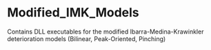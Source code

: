 # Modified_IMK_Models
Contains DLL executables for the modified Ibarra-Medina-Krawinkler deterioration models (Bilinear, Peak-Oriented, Pinching)
